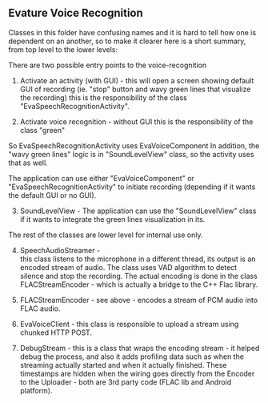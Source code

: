 Evature Voice Recognition
--------------------------


Classes in this folder have confusing names and it is hard to tell how one is dependent on an another,
so to make it clearer here is a short summary, from top level to the lower levels:


There are two possible entry points to the voice-recognition

1. Activate an activity (with GUI) -
  this will open a screen showing default GUI of recording (ie. "stop" button and wavy green lines that visualize the recording)
  this is the responsibility of the class "EvaSpeechRecognitionActivity".

2. Activate voice recognition - without GUI
  this is the responsibility of the class "green"
  
  So EvaSpeechRecognitionActivity  uses  EvaVoiceComponent
  In addition, the "wavy green lines" logic is in "SoundLevelView" class, so the activity uses that as well.
  
  
The application can use either "EvaVoiceComponent"  or  "EvaSpeechRecognitionActivity" to initiate recording (depending if it wants the default GUI or no GUI).

3. SoundLevelView - 
The application can use the "SoundLevelView" class if it wants to integrate the green lines visualization in its.


The rest of the classes are lower level for internal use only.


4. SpeechAudioStreamer -  
this class listens to the microphone in a different thread, its output is an encoded stream of audio.
The class uses VAD algorithm to detect silence and stop the recording.
The actual encoding is done in the class FLACStreamEncoder - which is actually a bridge to the C++ Flac library.

5. FLACStreamEncoder - see above - encodes a stream of PCM audio into FLAC audio.

6. EvaVoiceClient - this class is responsible to upload a stream using chunked HTTP POST.
  
7. DebugStream - this is a class that wraps the encoding stream -
it helped debug the process, and also it adds profiling data such as when the streaming actually started and when it actually finished. 
These timestamps are hidden when the wiring goes directly from the Encoder to the Uploader - both are 3rd party code (FLAC lib and Android platform). 


  


